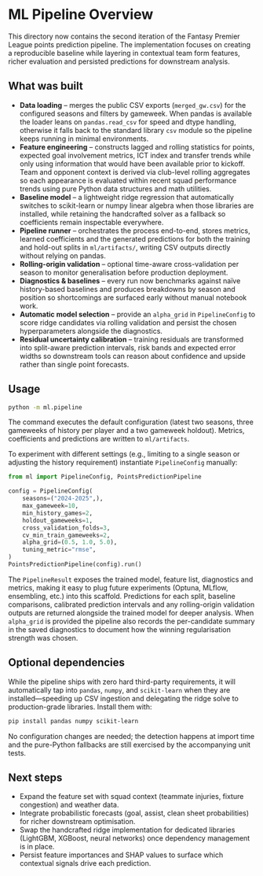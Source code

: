 # ML Pipeline Overview

This directory now contains the second iteration of the Fantasy Premier League points prediction pipeline.
The implementation focuses on creating a reproducible baseline while layering in contextual team form
features, richer evaluation and persisted predictions for downstream analysis.

## What was built

- **Data loading** – merges the public CSV exports (`merged_gw.csv`) for the configured seasons and filters
  by gameweek. When pandas is available the loader leans on `pandas.read_csv` for speed and dtype handling,
  otherwise it falls back to the standard library `csv` module so the pipeline keeps running in minimal
  environments.
- **Feature engineering** – constructs lagged and rolling statistics for points, expected goal involvement
  metrics, ICT index and transfer trends while only using information that would have been available prior
  to kickoff. Team and opponent context is derived via club-level rolling aggregates so each appearance is
  evaluated within recent squad performance trends using pure Python data structures and math utilities.
- **Baseline model** – a lightweight ridge regression that automatically switches to scikit-learn or numpy
  linear algebra when those libraries are installed, while retaining the handcrafted solver as a fallback so
  coefficients remain inspectable everywhere.
- **Pipeline runner** – orchestrates the process end-to-end, stores metrics, learned coefficients and the
  generated predictions for both the training and hold-out splits in `ml/artifacts/`, writing CSV outputs
  directly without relying on pandas.
- **Rolling-origin validation** – optional time-aware cross-validation per season to monitor generalisation
  before production deployment.
- **Diagnostics & baselines** – every run now benchmarks against naïve history-based baselines and produces
  breakdowns by season and position so shortcomings are surfaced early without manual notebook work.
- **Automatic model selection** – provide an `alpha_grid` in `PipelineConfig` to score ridge candidates via
  rolling validation and persist the chosen hyperparameters alongside the diagnostics.
- **Residual uncertainty calibration** – training residuals are transformed into split-aware prediction
  intervals, risk bands and expected error widths so downstream tools can reason about confidence and
  upside rather than single point forecasts.

## Usage

```bash
python -m ml.pipeline
```

The command executes the default configuration (latest two seasons, three gameweeks of history per player
and a two gameweek holdout). Metrics, coefficients and predictions are written to `ml/artifacts`.

To experiment with different settings (e.g., limiting to a single season or adjusting the history
requirement) instantiate `PipelineConfig` manually:

```python
from ml import PipelineConfig, PointsPredictionPipeline

config = PipelineConfig(
    seasons=("2024-2025",),
    max_gameweek=10,
    min_history_games=2,
    holdout_gameweeks=1,
    cross_validation_folds=3,
    cv_min_train_gameweeks=2,
    alpha_grid=(0.5, 1.0, 5.0),
    tuning_metric="rmse",
)
PointsPredictionPipeline(config).run()
```

The `PipelineResult` exposes the trained model, feature list, diagnostics and metrics, making it easy to
plug future experiments (Optuna, MLflow, ensembling, etc.) into this scaffold. Predictions for each split,
baseline comparisons, calibrated prediction intervals and any rolling-origin validation outputs are returned
alongside the trained model for deeper analysis. When `alpha_grid` is provided the pipeline also records the
per-candidate summary in the saved diagnostics to document how the winning regularisation strength was
chosen.

## Optional dependencies

While the pipeline ships with zero hard third-party requirements, it will automatically tap into
`pandas`, `numpy`, and `scikit-learn` when they are installed—speeding up CSV ingestion and delegating the
ridge solve to production-grade libraries. Install them with:

```bash
pip install pandas numpy scikit-learn
```

No configuration changes are needed; the detection happens at import time and the pure-Python fallbacks are
still exercised by the accompanying unit tests.

## Next steps

- Expand the feature set with squad context (teammate injuries, fixture congestion) and weather data.
- Integrate probabilistic forecasts (goal, assist, clean sheet probabilities) for richer downstream
  optimisation.
- Swap the handcrafted ridge implementation for dedicated libraries (LightGBM, XGBoost, neural networks)
  once dependency management is in place.
- Persist feature importances and SHAP values to surface which contextual signals drive each prediction.

